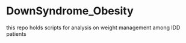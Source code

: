 # DownSyndrome_Obesity
this repo holds scripts for analysis on weight management among IDD patients
